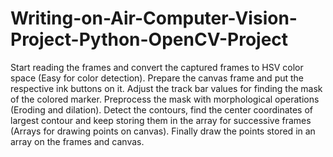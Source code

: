# Writing-on-Air-Computer-Vision-Project-Python-OpenCV-Project
Start reading the frames and convert the captured frames to HSV color space (Easy for color detection).
Prepare the canvas frame and put the respective ink buttons on it. Adjust the track bar values for finding the mask of the colored marker. 
Preprocess the mask with morphological operations (Eroding and dilation).
Detect the contours, find the center coordinates of largest contour and keep storing them in the array for successive frames (Arrays for drawing points on canvas). 
Finally draw the points stored in an array on the frames and canvas.

